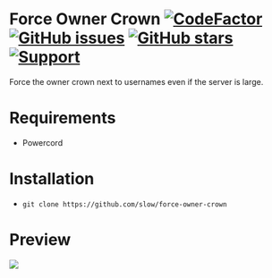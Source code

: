 # Force Owner Crown [![CodeFactor](https://www.codefactor.io/repository/github/slow/force-owner-crown/badge)](https://www.codefactor.io/repository/github/slow/force-owner-crown) [![GitHub issues](https://img.shields.io/github/issues/slow/force-owner-crown?style=flat)](https://github.com/slow/force-owner-crown/issues) [![GitHub stars](https://img.shields.io/github/stars/slow/force-owner-crown?style=flat)](https://github.com/slow/force-owner-crown/stargazers) [![Support](https://img.shields.io/discord/887015827134632057)](https://discord.gg/HQ5N7Rcajc)

Force the owner crown next to usernames even if the server is large.

# Requirements

-  Powercord

# Installation

-  `git clone https://github.com/slow/force-owner-crown`

# Preview

<img src="https://media.wtf/46811747"/>
